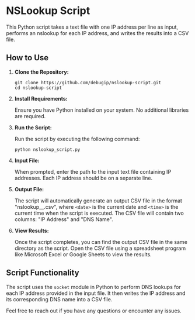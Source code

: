 # NSLookup Script

This Python script takes a text file with one IP address per line as input, performs an nslookup for each IP address, and writes the results into a CSV file.

## How to Use

1. **Clone the Repository:**

    ```
    git clone https://github.com/debugip/nslookup-script.git
    cd nslookup-script
    ```

2. **Install Requirements:**

    Ensure you have Python installed on your system. No additional libraries are required.

3. **Run the Script:**

    Run the script by executing the following command:

    ```
    python nslookup_script.py
    ```

4. **Input File:**

    When prompted, enter the path to the input text file containing IP addresses. Each IP address should be on a separate line.

5. **Output File:**

    The script will automatically generate an output CSV file in the format "nslookup_<date>_<time>.csv", where `<date>` is the current date and `<time>` is the current time when the script is executed. The CSV file will contain two columns: "IP Address" and "DNS Name".

6. **View Results:**

    Once the script completes, you can find the output CSV file in the same directory as the script. Open the CSV file using a spreadsheet program like Microsoft Excel or Google Sheets to view the results.

## Script Functionality

The script uses the `socket` module in Python to perform DNS lookups for each IP address provided in the input file. It then writes the IP address and its corresponding DNS name into a CSV file.

Feel free to reach out if you have any questions or encounter any issues.
